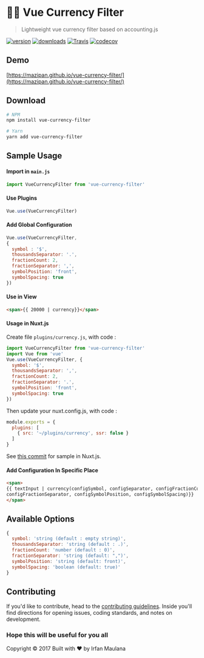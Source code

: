 # 💸🍻 Vue Currency Filter

> Lightweight vue currency filter based on accounting.js

[![version](https://img.shields.io/npm/v/vue-currency-filter.svg)](https://www.npmjs.com/package/vue-currency-filter) [![downloads](https://img.shields.io/npm/dt/vue-currency-filter.svg)](https://www.npmjs.com/package/vue-currency-filter) [![Travis](https://img.shields.io/travis/mazipan/vue-currency-filter.svg)](https://travis-ci.org/mazipan/vue-currency-filter)
[![codecov](https://codecov.io/gh/mazipan/vue-currency-filter/branch/master/graph/badge.svg)](https://codecov.io/gh/mazipan/vue-currency-filter)


## Demo

[https://mazipan.github.io/vue-currency-filter/](https://mazipan.github.io/vue-currency-filter/)

## Download

```bash
# NPM
npm install vue-currency-filter

# Yarn
yarn add vue-currency-filter
```

## Sample Usage

#### Import in `main.js`

```javascript
import VueCurrencyFilter from 'vue-currency-filter'
```

#### Use Plugins

```javascript
Vue.use(VueCurrencyFilter)
```

#### Add Global Configuration

```javascript
Vue.use(VueCurrencyFilter,
{
  symbol : '$',
  thousandsSeparator: '.',
  fractionCount: 2,
  fractionSeparator: ',',
  symbolPosition: 'front',
  symbolSpacing: true
})
```

#### Use in View

```html
<span>{{ 20000 | currency}}</span>
```

#### Usage in Nuxt.js

Create file `plugins/currency.js`, with code :

```js
import VueCurrencyFilter from 'vue-currency-filter'
import Vue from 'vue'
Vue.use(VueCurrencyFilter, {
  symbol: '$',
  thousandsSeparator: ',',
  fractionCount: 2,
  fractionSeparator: '.',
  symbolPosition: 'front',
  symbolSpacing: true
})
```

Then update your nuxt.config.js, with code :

```js
module.exports = {
  plugins: [
    { src: '~/plugins/currency', ssr: false }
  ]
}
```

See [this commit](https://github.com/mazipan/nuxt-blog/commit/59b69e67ca47da973d3c065f57ddecb36ce6da2b) for sample in Nuxt.js.

#### Add Configuration In Specific Place

```html
<span>
{{ textInput | currency(configSymbol, configSeparator, configFractionCount,
configFractionSeparator, configSymbolPosition, configSymbolSpacing)}}
</span>
```

## Available Options

```javascript
{
  symbol: 'string (default : empty string)',
  thousandsSeparator: 'string (default : .)',
  fractionCount: 'number (default : 0)',
  fractionSeparator: 'string (default: ",")',
  symbolPosition: 'string (default: front)',
  symbolSpacing: 'boolean (default: true)'
}
```

## Contributing

If you'd like to contribute, head to the [contributing guidelines](/CONTRIBUTING.md). Inside you'll find directions for opening issues, coding standards, and notes on development.

### Hope this will be useful for you all

Copyright © 2017 Built with ❤️ by Irfan Maulana
